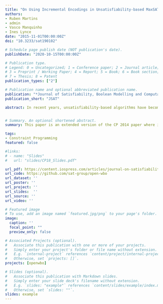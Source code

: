 ```yaml
---
title: "On Using Incremental Encodings in Unsatisfiability-based MaxSAT Solving"
authors:
- Ruben Martins
- admin
- Vasco Manquinho
- Ines Lynce
date: "2015-11-01T00:00:00Z"
doi: "10.3233/sat190102"

# Schedule page publish date (NOT publication's date).
publishDate: "2020-10-15T00:00:00Z"

# Publication type.
# Legend: 0 = Uncategorized; 1 = Conference paper; 2 = Journal article;
# 3 = Preprint / Working Paper; 4 = Report; 5 = Book; 6 = Book section;
# 7 = Thesis; 8 = Patent
publication_types: ["2"]

# Publication name and optional abbreviated publication name.
publication: "*Journal of Satisfiability, Boolean Modelling and Computation* (9)"
publication_short: "JSAT"

abstract: In recent years, unsatisfiability-based algorithms have become prevalent as state of the art for solving industrial instances of Maximum Satisfiability (MaxSAT). These algorithms perform a succession of unsatisfiable SAT solver calls until an optimal solution is found. In several of these algorithms, cardinality or pseudo-Boolean constraints are extended between iterations. However, in most cases, the formula provided to the SAT solver in each iteration must be rebuilt and no knowledge is reused from one iteration to the next.  This paper describes how to implement incremental unsatisfiability-based algorithms for MaxSAT. In particular, we detail and analyze our implementation of the MSU3 algorithm in the open-wbo framework that performed remarkably well in the MaxSAT Evaluation of 2014. Furthermore, we also propose to extend incrementality to weighted MaxSAT through an incremental encoding of pseudo-Boolean constraints. The experimental results show that the performance of MaxSAT algorithms can be greatly improved by exploiting the learned information and maintaining the internal state of the SAT solver between iterations. Finally, the proposed incremental encodings of cardinality and pseudo-Boolean constraints are not exclusive for MaxSAT usage and can be used in other domains.   


# Summary. An optional shortened abstract.
summary: This paper is an extended version of the CP 2014 paper where incremental encoding is extended to weighted MaxSAT.

tags:
- Constraint Programming
featured: false

#links:
# - name: "Slides"
#   url: "slides/CP18_Slides.pdf"

url_pdf: https://content.iospress.com/articles/journal-on-satisfiability-boolean-modeling-and-computation/sat190102
url_code: https://github.com/sat-group/open-wbo
url_dataset: ''
url_poster: ''
url_project: ''
url_slides:  ''
url_source: ''
url_video: ''

# Featured image
# To use, add an image named `featured.jpg/png` to your page's folder. 
image:
  caption: ''
  focal_point: ""
  preview_only: false

# Associated Projects (optional).
#   Associate this publication with one or more of your projects.
#   Simply enter your project's folder or file name without extension.
#   E.g. `internal-project` references `content/project/internal-project/index.md`.
#   Otherwise, set `projects: []`.
projects: [openwbo]

# Slides (optional).
#   Associate this publication with Markdown slides.
#   Simply enter your slide deck's filename without extension.
#   E.g. `slides: "example"` references `content/slides/example/index.md`.
#   Otherwise, set `slides: ""`.
slides: example
---
```


